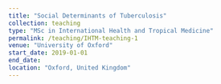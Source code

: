 ```yaml
---
title: "Social Determinants of Tuberculosis"
collection: teaching
type: "MSc in International Health and Tropical Medicine"
permalink: /teaching/IHTM-teaching-1
venue: "University of Oxford"
start_date: 2019-01-01
end_date: 
location: "Oxford, United Kingdom"
---
```

